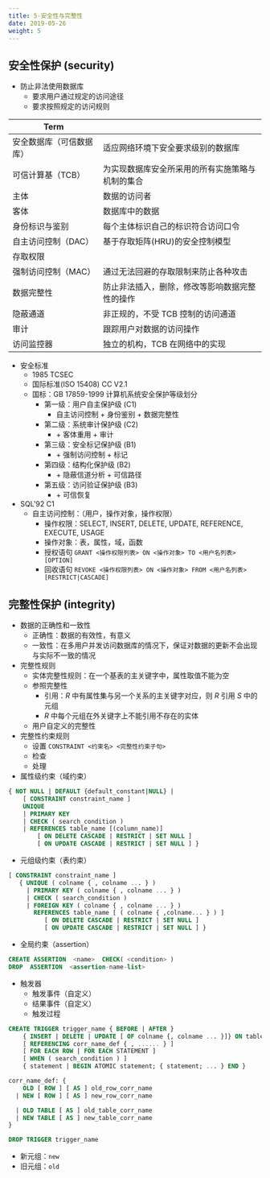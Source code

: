 ```yaml
---
title: 5-安全性与完整性
date: 2019-05-26
weight: 5
---
```


## 安全性保护 (security)

* 防止非法使用数据库
  * 要求用户通过规定的访问途径
  * 要求按照规定的访问规则

| Term                     |                                                  |
| ------------------------ | ------------------------------------------------ |
| 安全数据库（可信数据库） | 适应网络环境下安全要求级别的数据库               |
| 可信计算基（TCB）        | 为实现数据库安全所采用的所有实施策略与机制的集合 |
| 主体                     | 数据的访问者                                     |
| 客体                     | 数据库中的数据                                   |
| 身份标识与鉴别           | 每个主体标识自己的标识符合访问口令               |
| 自主访问控制（DAC）      | 基于存取矩阵(HRU)的安全控制模型                  |
| 存取权限                 |                                                  |
| 强制访问控制（MAC）      | 通过无法回避的存取限制来防止各种攻击             |
| 数据完整性               | 防止非法插入，删除，修改等影响数据完整性的操作   |
| 隐蔽通道                 | 非正规的，不受 TCB 控制的访问通道                |
| 审计                     | 跟踪用户对数据的访问操作                         |
| 访问监控器               | 独立的机构，TCB 在网络中的实现                   |

* 安全标准
  * 1985 TCSEC
  * 国际标准(ISO 15408) CC V2.1
  * 国标：GB 17859-1999 计算机系统安全保护等级划分
    * 第一级：用户自主保护级 (C1)
      * 自主访问控制 + 身份鉴别 + 数据完整性
    * 第二级：系统审计保护级 (C2)
      * \+ 客体重用 + 审计
    * 第三级：安全标记保护级 (B1)
      * \+ 强制访问控制 + 标记
    * 第四级：结构化保护级 (B2)
      * \+ 隐蔽信道分析 + 可信路径
    * 第五级：访问验证保护级 (B3)
      * \+ 可信恢复
* SQL'92 C1
  * 自主访问控制：（用户，操作对象，操作权限）
    * 操作权限：SELECT, INSERT, DELETE, UPDATE, REFERENCE, EXECUTE, USAGE
    * 操作对象：表，属性，域，函数
    * 授权语句 `GRANT <操作权限列表> ON <操作对象> TO <用户名列表> [OPTION]`
    * 回收语句 `REVOKE <操作权限列表> ON <操作对象> FROM <用户名列表> [RESTRICT|CASCADE]`

## 完整性保护 (integrity)

* 数据的正确性和一致性
  * 正确性：数据的有效性，有意义
  * 一致性：在多用户并发访问数据库的情况下，保证对数据的更新不会出现与实际不一致的情况
* 完整性规则
  * 实体完整性规则：在一个基表的主关键字中，属性取值不能为空
  * 参照完整性
    * 引用：$R$ 中有属性集与另一个关系的主关键字对应，则 $R$ 引用 $S$ 中的元组
    * $R$ 中每个元组在外关键字上不能引用不存在的实体
  * 用户自定义的完整性
* 完整性约束规则
  * 设置 `CONSTRAINT <约束名> <完整性约束子句>`
  * 检查
  * 处理
* 属性级约束（域约束）

```SQL
{ NOT NULL | DEFAULT {default_constant|NULL} |
    [ CONSTRAINT constraint_name ]
    UNIQUE
    | PRIMARY KEY
    | CHECK ( search_condition )
    | REFERENCES table_name [(column_name)]
        [ ON DELETE CASCADE | RESTRICT | SET NULL ]
        [ ON UPDATE CASCADE | RESTRICT | SET NULL ] }
```

* 元组级约束（表约束）

```SQL
[ CONSTRAINT constraint_name ]
   { UNIQUE ( colname { , colname ... } )
     | PRIMARY KEY ( colname { , colname ... } )
     | CHECK ( search_condition )
     | FOREIGN KEY ( colname { , colname ... } )
       REFERENCES table_name [ ( colname { ,colname... } ) ]
          [ ON DELETE CASCADE | RESTRICT | SET NULL ]
          [ ON UPDATE CASCADE | RESTRICT | SET NULL ] }
```

* 全局约束（assertion）

```SQL
CREATE ASSERTION  <name>  CHECK( <condition> )
DROP  ASSERTION  <assertion-name-list>
```

* 触发器
  * 触发事件（自定义）
  * 结果事件（自定义）
  * 触发过程

```SQL
CREATE TRIGGER trigger_name { BEFORE | AFTER }
    { INSERT | DELETE | UPDATE [ OF colname {, colname ... }]} ON table_name 
    [ REFERENCING corr_name_def { , ...... } ]
    [ FOR EACH ROW | FOR EACH STATEMENT ]
    [ WHEN ( search_condition ) ]
    { statement | BEGIN ATOMIC statement; { statement; ... } END }

corr_name_def: {
    OLD [ ROW ] [ AS ] old_row_corr_name
  | NEW [ ROW ] [ AS ] new_row_corr_name

  | OLD TABLE [ AS ] old_table_corr_name
  | NEW TABLE [ AS ] new_table_corr_name
}

DROP TRIGGER trigger_name
```

* 新元组：`new`
* 旧元组：`old`

